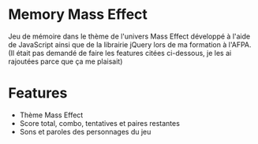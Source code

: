 # Memory Mass Effect
 Jeu de mémoire dans le thème de l'univers Mass Effect développé à l'aide de JavaScript ainsi que de la librairie jQuery lors de ma formation à l'AFPA.
 (Il était pas demandé de faire les features citées ci-dessous, je les ai rajoutées parce que ça me plaisait)
 
# Features
- Thème Mass Effect
- Score total, combo, tentatives et paires restantes
- Sons et paroles des personnages du jeu

